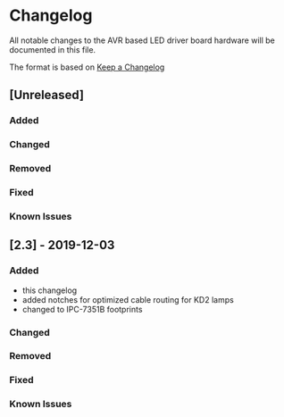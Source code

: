 # Changelog
All notable changes to the AVR based LED driver board hardware will be 
documented in this file.

The format is based on [Keep a Changelog](https://keepachangelog.com/en/1.0.0/)

## [Unreleased]
### Added
### Changed
### Removed
### Fixed
### Known Issues

## [2.3] - 2019-12-03
### Added
- this changelog
- added notches for optimized cable routing for KD2 lamps
- changed to IPC-7351B footprints

### Changed

### Removed

### Fixed

### Known Issues
